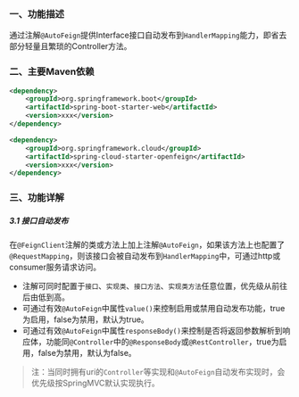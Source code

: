 ### 一、功能描述
通过注解`@AutoFeign`提供Interface接口自动发布到`HandlerMapping`能力，即省去部分轻量且繁琐的Controller方法。

### 二、主要Maven依赖
```xml
<dependency>
    <groupId>org.springframework.boot</groupId>
    <artifactId>spring-boot-starter-web</artifactId>
    <version>xxx</version>
</dependency>

<dependency>
    <groupId>org.springframework.cloud</groupId>
    <artifactId>spring-cloud-starter-openfeign</artifactId>
    <version>xxx</version>
</dependency>
```

### 三、功能详解
##### 3.1 接口自动发布
在`@FeignClient`注解的类或方法上加上注解`@AutoFeign`，如果该方法上也配置了`@RequestMapping`，则该接口会被自动发布到`HandlerMapping`中，可通过http或consumer服务请求访问。
* 注解可同时配置于`接口`、`实现类`、`接口方法`、`实现类方法`任意位置，优先级从前往后由低到高。
* 可通过有效`@AutoFeign`中属性`value()`来控制启用或禁用自动发布功能，true为启用，false为禁用，默认为true。
* 可通过有效`@AutoFeign`中属性`responseBody()`来控制是否将返回参数解析到响应体，功能同`@Controller`中的`@ResponseBody`或`@RestController`，true为启用，false为禁用，默认为false。
> 注：当同时拥有uri的`Controller`等实现和`@AutoFeign`自动发布实现时，会优先级按SpringMVC默认实现执行。